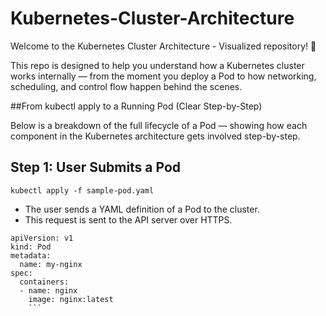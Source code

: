 # Kubernetes-Cluster-Architecture
Welcome to the Kubernetes Cluster Architecture - Visualized repository! 🚀

This repo is designed to help you understand how a Kubernetes cluster works internally — from the moment you deploy a Pod to how networking, scheduling, and control flow happen behind the scenes.

##From kubectl apply to a Running Pod (Clear Step-by-Step)

Below is a breakdown of the full lifecycle of a Pod — showing how each component in the Kubernetes architecture gets involved step-by-step.

## Step 1: User Submits a Pod

``` kubectl apply -f sample-pod.yaml ```

- The user sends a YAML definition of a Pod to the cluster.
- This request is sent to the API server over HTTPS.

```
apiVersion: v1
kind: Pod
metadata:
  name: my-nginx
spec:
  containers:
  - name: nginx
    image: nginx:latest
    ```
  


